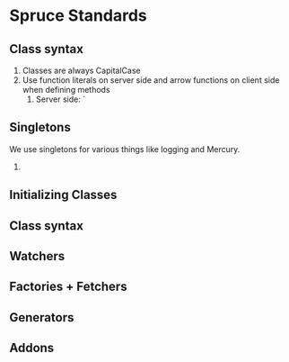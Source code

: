 # Spruce Standards

## Class syntax

1. Classes are always CapitalCase
2. Use function literals on server side and arrow functions on client side when defining methods
   1. Server side: `

## Singletons

We use singletons for various things like logging and Mercury. 

1. 

## Initializing Classes

## Class syntax

## Watchers

## Factories + Fetchers

## Generators

## **Addons**